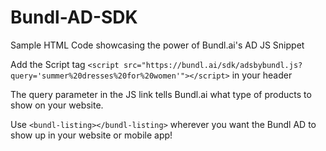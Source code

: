 # Bundl-AD-SDK
Sample HTML Code showcasing the power of Bundl.ai's AD JS Snippet

Add the Script tag `<script src="https://bundl.ai/sdk/adsbybundl.js?query='summer%20dresses%20for%20women'"></script>` in your header


The query parameter in the JS link tells Bundl.ai what type of products to show on your website. 

Use `<bundl-listing></bundl-listing>` wherever you want the Bundl AD to show up in your website or mobile app!
